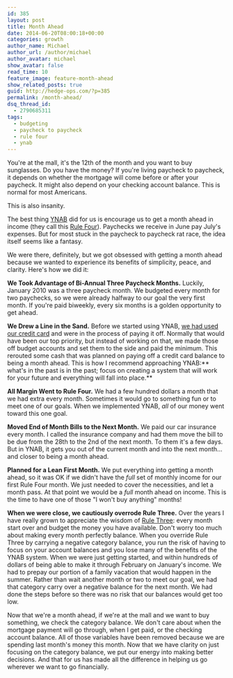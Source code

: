 ```yaml
---
id: 385
layout: post
title: Month Ahead
date: 2014-06-20T08:00:18+00:00
categories: growth
author_name: Michael
author_url: /author/michael
author_avatar: michael
show_avatar: false
read_time: 10
feature_image: feature-month-ahead 
show_related_posts: true 
guid: http://hedge-ops.com/?p=385
permalink: /month-ahead/
dsq_thread_id:
  - 2790685311
tags:
  - budgeting
  - paycheck to paycheck
  - rule four
  - ynab
---
```

You're at the mall, it's the 12th of the month and you want to buy sunglasses. Do you have the money? If you're living paycheck to paycheck, it depends on whether the mortgage will come before or after your paycheck. It might also depend on your checking account balance. This is normal for most Americans.

This is also insanity.

The best thing [YNAB](http://ynab.refr.cc/C9FV2R2) did for us is encourage us to get a month ahead in income (they call this [Rule Four](http://www.youneedabudget.com/method/rule-four)). Paychecks we receive in June pay July's expenses. But for most stuck in the paycheck to paycheck rat race, the idea itself seems like a fantasy.<!--more-->

We were there, definitely, but we got obsessed with getting a month ahead because we wanted to experience its benefits of simplicity, peace, and clarity. Here's how we did it:

**We Took Advantage of Bi-Annual Three Paycheck Months.** Luckily, January 2010 was a three paycheck month. We budgeted every month for two paychecks, so we were already halfway to our goal the very first month. If you're paid biweekly, every six months is a golden opportunity to get ahead.

**We Drew a Line in the Sand.** Before we started using YNAB, [we had used our credit card](http://hedge-ops.com/failure-the-catalyst/ "Failure the Catalyst") and were in the process of paying it off. Normally that would have been our top priority, but instead of working on that, we made those off budget accounts and set them to the side and paid the minimum. This rerouted some cash that was planned on paying off a credit card balance to being a month ahead. This is how I recommend approaching YNAB:** what's in the past is in the past; focus on creating a system that will work for your future and everything will fall into place.**

**All Margin Went to Rule Four.** We had a few hundred dollars a month that we had extra every month. Sometimes it would go to something fun or to meet one of our goals. When we implemented YNAB, _all_ of our money went toward this one goal.

**Moved End of Month Bills to the Next Month.** We paid our car insurance every month. I called the insurance company and had them move the bill to be due from the 28th to the 2nd of the next month. To them it's a few days. But in YNAB, it gets you out of the current month and into the next month&#8230;and closer to being a month ahead.

**Planned for a Lean First Month.** We put everything into getting a month ahead, so it was OK if we didn't have the _full_ set of monthly income for our first Rule Four month. We just needed to cover the necessities, and let a month pass. At that point we would be a _full_ month ahead on income. This is the time to have one of those "I won't buy anything" months!

**When we were close, we cautiously overrode Rule Three.** Over the years I have really grown to appreciate the wisdom of [Rule Three](http://www.youneedabudget.com/method/rule-three): every month start over and budget the money you have available. Don't worry too much about making every month perfectly balance. When you override Rule Three by carrying a negative category balance, you run the risk of having to focus on your account balances and you lose many of the benefits of the YNAB system. When we were just getting started, and within hundreds of dollars of being able to make it through February on January's income. We had to prepay our portion of a family vacation that would happen in the summer. Rather than wait another month or two to meet our goal, we had that category carry over a negative balance for the next month. We had done the steps before so there was no risk that our balances would get too low.

Now that we're a month ahead, if we're at the mall and we want to buy something, we check the category balance. We don't care about when the mortgage payment will go through, when I get paid, or the checking account balance. All of those variables have been removed because we are spending last month's money this month. Now that we have clarity on just focusing on the category balance, we put our energy into making better decisions. And that for us has made all the difference in helping us go wherever we want to go financially.